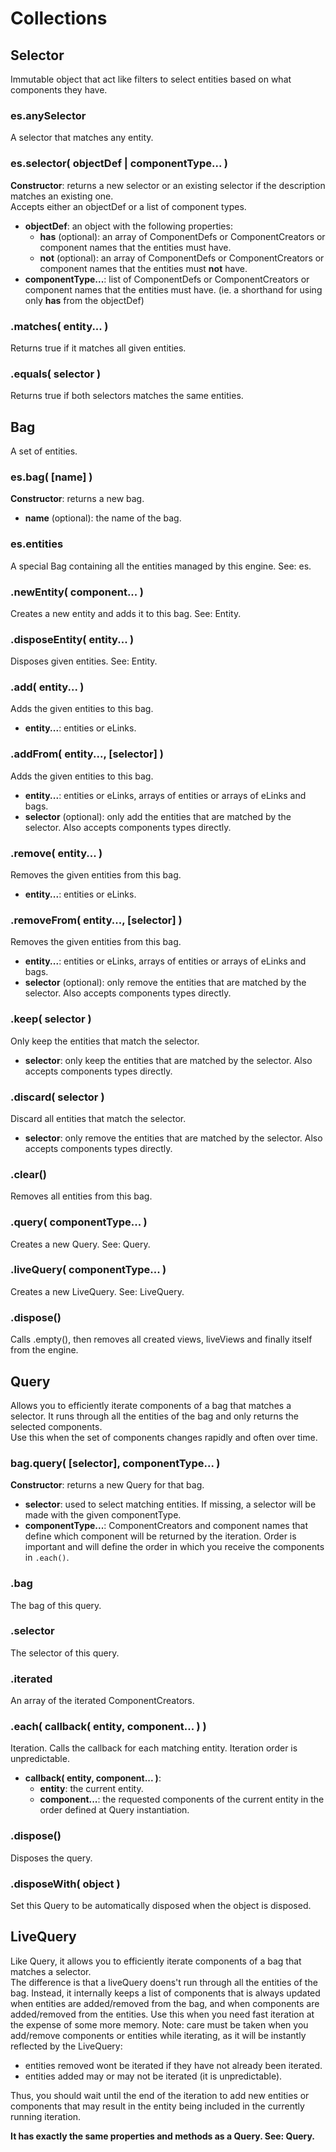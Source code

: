 Collections
===========


## Selector

Immutable object that act like filters to select entities based on what components they have. 

### es.anySelector
A selector that matches any entity.

### es.selector( objectDef | componentType... )
**Constructor**: returns a new selector or an existing selector if the description matches an existing one.  
Accepts either an objectDef or a list of component types.
- **objectDef**: an object with the following properties:
    - **has** (optional): an array of ComponentDefs or ComponentCreators or component names that the entities must have.
    - **not** (optional): an array of ComponentDefs or ComponentCreators or component names that the entities must **not** have.
- **componentType...**: list of ComponentDefs or ComponentCreators or component names that the entities must have. (ie. a shorthand for using only **has** from the objectDef)

### .matches( entity... )
Returns true if it matches all given entities.

### .equals( selector )
Returns true if both selectors matches the same entities.


## Bag

A set of entities.

### es.bag( [name] )
**Constructor**: returns a new bag.
- **name** (optional): the name of the bag.

### es.entities
A special Bag containing all the entities managed by this engine. See: es.

### .newEntity( component... )
Creates a new entity and adds it to this bag. See: Entity.

### .disposeEntity( entity... )
Disposes given entities. See: Entity.

### .add( entity... )
Adds the given entities to this bag.
- **entity...**: entities or eLinks.

### .addFrom( entity..., [selector] )
Adds the given entities to this bag.
- **entity...**: entities or eLinks, arrays of entities or arrays of eLinks and bags.
- **selector** (optional): only add the entities that are matched by the selector. Also accepts components types directly.

### .remove( entity... )
Removes the given entities from this bag.
- **entity...**: entities or eLinks.

### .removeFrom( entity..., [selector] )
Removes the given entities from this bag.
- **entity...**: entities or eLinks, arrays of entities or arrays of eLinks and bags.
- **selector** (optional): only remove the entities that are matched by the selector. Also accepts components types directly.

### .keep( selector )
Only keep the entities that match the selector.
- **selector**: only keep the entities that are matched by the selector. Also accepts components types directly.

### .discard( selector )
Discard all entities that match the selector.
- **selector**: only remove the entities that are matched by the selector. Also accepts components types directly.

### .clear()
Removes all entities from this bag.

### .query( componentType... )
Creates a new Query. See: Query.

### .liveQuery( componentType... )
Creates a new LiveQuery. See: LiveQuery.

### .dispose()
Calls .empty(), then removes all created views, liveViews and finally itself from the engine.


## Query

Allows you to efficiently iterate components of a bag that matches a selector. It runs through all the entities of the bag and only returns the selected components.  
Use this when the set of components changes rapidly and often over time.

### bag.query( [selector], componentType... )
**Constructor**: returns a new Query for that bag.
- **selector**: used to select matching entities. If missing, a selector will be made with the given componentType.
- **componentType...**: ComponentCreators and component names that define which component will be returned by the iteration. Order is important and will define the order in which you receive the components in `.each()`.

### .bag
The bag of this query.

### .selector
The selector of this query.

### .iterated
An array of the iterated ComponentCreators.

### .each( callback( entity, component... ) )
Iteration. Calls the callback for each matching entity. Iteration order is unpredictable.
- **callback( entity, component... )**: 
    - **entity**: the current entity.
    - **component...**: the requested components of the current entity in the order defined at Query instantiation.

### .dispose()
Disposes the query.

### .disposeWith( object )
Set this Query to be automatically disposed when the object is disposed.


## LiveQuery

Like Query, it allows you to efficiently iterate components of a bag that matches a selector.  
The difference is that a liveQuery doens't run through all the entities of the bag. Instead, it internally keeps a list of components that is always updated when entities are added/removed from the bag, and when components are added/removed from the entities.
Use this when you need fast iteration at the expense of some more memory.
Note: care must be taken when you add/remove components or entities while iterating, as it will be instantly reflected by the LiveQuery:
- entities removed wont be iterated if they have not already been iterated.
- entities added may or may not be iterated (it is unpredictable).

Thus, you should wait until the end of the iteration to add new entities or components that may result in the entity being included in the currently running iteration.

**It has exactly the same properties and methods as a Query. See: Query.**
